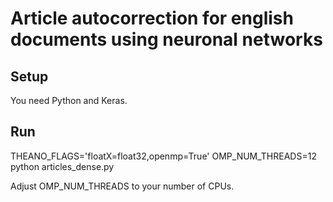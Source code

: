 # Article autocorrection for english documents using neuronal networks

## Setup
You need Python and Keras.

## Run
THEANO_FLAGS='floatX=float32,openmp=True' OMP_NUM_THREADS=12 python articles_dense.py

Adjust OMP_NUM_THREADS to your number of CPUs.
